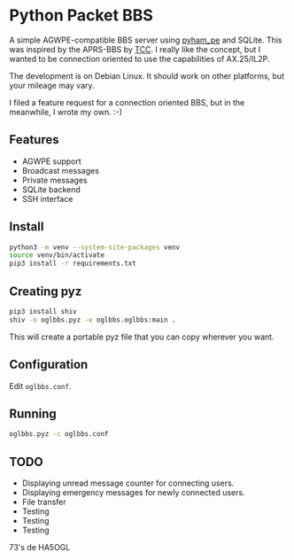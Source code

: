 # Python Packet BBS

A simple AGWPE-compatible BBS server using [pyham_pe](https://github.com/mfncooper/pyham_pe) and SQLite. This was inspired by the APRS-BBS by [TCC](https://github.com/TheCommsChannel/TC2-APRS-BBS). I really like the concept, but I wanted to be connection oriented to use the capabilities of AX.25/IL2P.

The development is on Debian Linux. It should work on other platforms, but your mileage may vary.

I filed a feature request for a connection oriented BBS, but in the meanwhile, I wrote my own. :-)

## Features

* AGWPE support
* Broadcast messages
* Private messages
* SQLite backend
* SSH interface


## Install

```bash
python3 -m venv --system-site-packages venv
source venv/bin/activate
pip3 install -r requirements.txt
```

## Creating pyz
```bash
pip3 install shiv
shiv -o oglbbs.pyz -e oglbbs.oglbbs:main .
```
This will create a portable pyz file that you can copy wherever you want.

## Configuration

Edit `oglbbs.conf`.

## Running

```bash
oglbbs.pyz -c oglbbs.conf
```

## TODO

* Displaying unread message counter for connecting users.
* Displaying emergency messages for newly connected users.
* File transfer
* Testing
* Testing
* Testing

73's de HA5OGL
